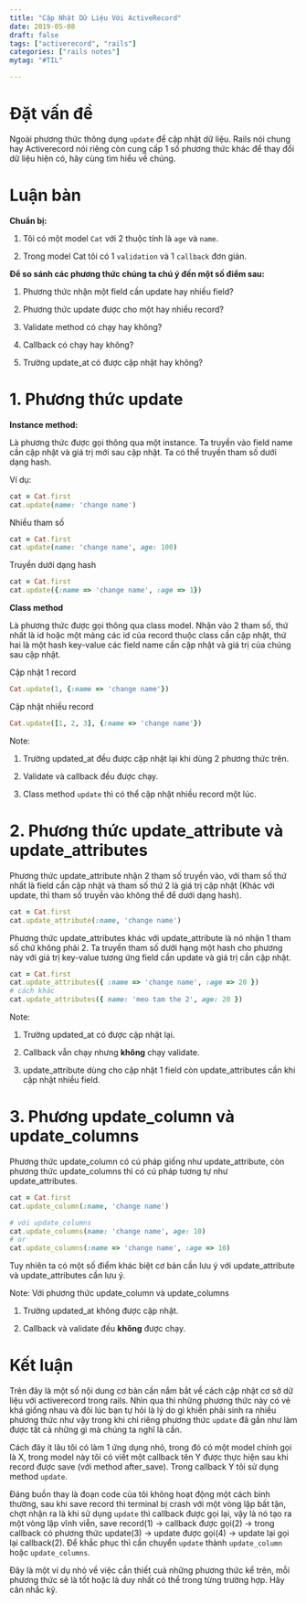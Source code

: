 ```yaml
---
title: "Cập Nhật Dữ Liệu Với ActiveRecord"
date: 2019-05-08
draft: false
tags: ["activerecord", "rails"]
categories: ["rails notes"]
mytag: "#TIL"

---
```


# Đặt vấn đề

Ngoài phương thức thông dụng `update` để cập nhật dữ liệu. Rails nói chung hay Activerecord nói riêng còn cung cấp 1 số phương thức khác để thay đổi dữ liệu hiện có, hãy cùng tìm hiểu về chúng.

# Luận bàn

**Chuẩn bị:**

1. Tôi có một model `Cat` với 2 thuộc tính là `age` và `name`.

2. Trong model Cat tôi có 1 `validation` và 1 `callback` đơn giản.

**Để so sánh các phương thức chúng ta chú ý đến một số điểm sau:**

1. Phương thức nhận một field cần update hay nhiều field?

2. Phương thức update được cho một hay nhiều record?

3. Validate method có chạy hay không?

4. Callback có chạy hay không?

5. Trường update_at có được cập nhật hay không?

# 1. Phương thức update

**Instance method:**

Là phương thức được gọi thông qua một instance. Ta truyền vào field name cần cập nhật và giá trị mới sau cập nhật. Ta có thể truyền tham số dưới dạng hash.

Ví dụ:

```ruby
cat = Cat.first
cat.update(name: 'change name')
```

Nhiều tham số

```ruby
cat = Cat.first
cat.update(name: 'change name', age: 100)
```

Truyền dưới dạng hash

```ruby
cat = Cat.first
cat.update({:name => 'change name', :age => 1})
```

**Class method**

Là phương thức được gọi thông qua class model. Nhận vào 2 tham số, thứ nhất là id hoặc một mảng các id của record thuộc class cần cập nhật, thứ hai là một hash key-value các field name cần cập nhật và giá trị của chúng sau cập nhật.

Cập nhật 1 record

```ruby
Cat.update(1, {:name => 'change name'})
```

Cập nhật nhiều record

```ruby
Cat.update([1, 2, 3], {:name => 'change name'})
```

Note:

1. Trường updated_at đều được cập nhật lại khi dùng 2 phương thức trên.

2. Validate và callback đều được chạy.

3. Class method `update` thì có thể cập nhật nhiều record một lúc.

# 2. Phương thức update_attribute và update_attributes

Phương thức update_attribute nhận 2 tham số truyền vào, với tham số thứ nhất là field cần cập nhật và tham số thứ 2 là giá trị cập nhật (Khác với update, thì tham số truyền vào không thể để dưới dạng hash).

```ruby
cat = Cat.first
cat.update_attribute(:name, 'change name')
```

Phương thức update_attributes khác với update_attribute là nó nhận 1 tham số chứ không phải 2. Ta truyền tham số dưới hạng một hash cho phương này với giá trị key-value tương ứng field cần update và giá trị cần cập nhật.

```ruby
cat = Cat.first
cat.update_attributes({ :name => 'change name', :age => 20 })
# cách khác
cat.update_attributes({ name: 'meo tam the 2', age: 20 })
```

Note:

1. Trường updated_at có được cập nhật lại.

2. Callback vẫn chạy nhưng **không** chạy validate.

3. update_attribute dùng cho cập nhật 1 field còn update_attributes cần khi cập nhật nhiều field.

# 3. Phương update_column và update_columns

Phương thức update_column có cú pháp giống như update_attribute, còn phương thức update_columns thì có cú pháp tương tự như update_attributes.

```ruby
cat = Cat.first
cat.update_column(:name, 'change name')

# với update_columns
cat.update_columns(name: 'change name', age: 10)
# or
cat.update_columns(:name => 'change name', :age => 10)
```

Tuy nhiên ta có một số điểm khác biệt cơ bản cần lưu ý với update_attribute và update_attributes cần lưu ý.

Note: Với phương thức update_column và update_columns

1. Trường updated_at không được cập nhật.

2. Callback và validate đều **không** được chạy.

# Kết luận

Trên đây là một số nội dung cơ bản cần nắm bắt về cách cập nhật cơ sở dữ liệu với activerecord trong rails. Nhìn qua thì những phương thức này có vẻ khá giống nhau và đôi lúc bạn tự hỏi là lý do gì khiến phải sinh ra nhiều phương thức như vậy trong khi chỉ riêng phương thức `update` đã gần như làm được tất cả những gì mà chúng ta nghĩ là cần.

Cách đây ít lâu tôi có làm 1 ứng dụng nhỏ, trong đó có một model chính gọi là X, trong model này tôi có viết một callback tên Y được thực hiện sau khi record được save (với method after_save). Trong callback Y tôi sử dụng method `update`.

Đáng buồn thay là đoạn code của tôi không hoạt động một cách bình thường, sau khi save record thì terminal bị crash với một vòng lặp bất tận, chợt nhận ra là khi sử dụng `update` thì callback được gọi lại, vậy là nó tạo ra một vòng lặp vĩnh viễn, save record(1) -> callback được gọi(2) -> trong callback có phương thức update(3) -> update được gọi(4) -> update lại gọi lại callback(2).
Để khắc phục thì cần chuyển `update` thành `update_column` hoặc `update_columns`.

Đây là một ví dụ nhỏ về việc cần thiết cuả những phương thức kể trên, mỗi phương thức sẽ là tốt hoặc là duy nhất có thể trong từng trường hợp. Hãy cân nhắc kỹ.
